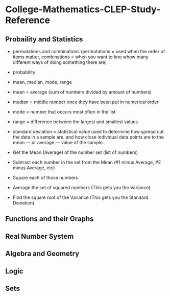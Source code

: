 # College-Mathematics-CLEP-Study-Reference

## Probaility and Statistics

- permutations and combinations (permutations = used when the order of items matter, combinations = when you want to kno whow many different ways of doing something there are)
- probability 

- mean, median, mode, range
- mean = average (sum of numbers divided by amount of numbers)
- median = middle number once they have been put in numerical order
- mode = number that occurs most often in the list
- range = difference between the largest and smallest values

- standard deviation = statistical value used to determine how spread out the data in a sample are, and how close individual data points are to the mean — or average — value of the sample.

- Get the Mean (Average) of the number set (list of numbers)
- Subtract each number in the set from the Mean (#1 minus Average, #2 minus Average, etc)
- Square each of those numbers
- Average the set of squared numbers (This gets you the Variance)
- Find the square root of the Variance (This gets you the Standard Deviation)

## Functions and their Graphs
## Real Number System
## Algebra and Geometry 
## Logic
## Sets